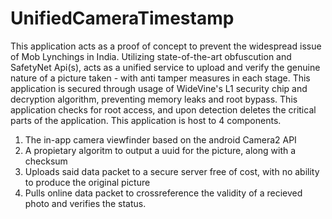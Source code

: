 # UnifiedCameraTimestamp
This application acts as a proof of concept to prevent the widespread issue of Mob Lynchings in India. Utilizing state-of-the-art obfuscution 
and SafetyNet Api(s), acts as a unified service to upload and verify the genuine nature of a picture taken - with anti tamper measures in each stage.
This application is secured through usage of WideVine's L1 security chip and decryption algorithm, preventing memory leaks and root bypass.
This application checks for root access, and upon detection deletes the critical parts of the application.
This application is host to 4 components.
1.  The in-app camera viewfinder based on the android Camera2 API
2.  A propietary algoritm to output a uuid for the picture, along with a checksum
3.  Uploads said data packet to a secure server free of cost, with no ability to produce the original picture
4.  Pulls online data packet to crossreference the validity of a recieved photo and verifies the status.
